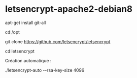 # letsencrypt-apache2-debian8

apt-get install git-all

cd /opt

git clone https://github.com/letsencrypt/letsencrypt

cd letsencrypt

Création automatique :

./letsencrypt-auto --rsa-key-size 4096

